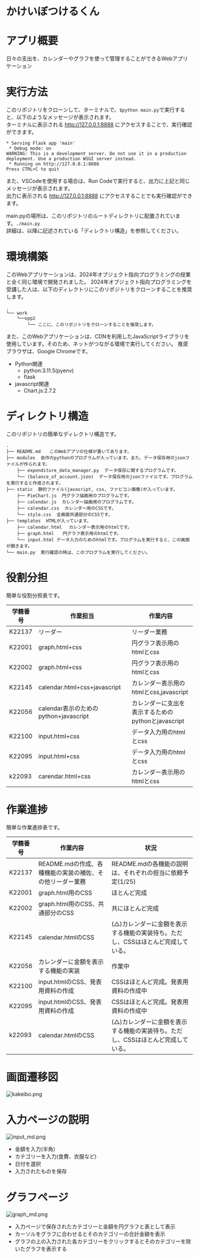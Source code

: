 かけいぼつけるくん
===

# アプリ概要
日々の支出を、カレンダーやグラフを使って管理することができるWebアプリケーション

# 実行方法
このリポジトリをクローンして、ターミナルで、`$python main.py`で実行すると、以下のようなメッセージが表示されます。<br>
ターミナルに表示される http://127.0.0.1:8888 にアクセスすることで、実行確認ができます。
```
* Serving Flask app 'main'
 * Debug mode: on
WARNING: This is a development server. Do not use it in a production deployment. Use a production WSGI server instead.
 * Running on http://127.0.0.1:8888
Press CTRL+C to quit
```

また、VSCodeを使用する場合は、Run Codeで実行すると、出力に上記と同じメッセージが表示されます。<br>
出力に表示される http://127.0.0.1:8888 にアクセスすることでも実行確認ができます。

main.pyの場所は、このリポジトリのルートディレクトリに配置されています。`./main.py`<br>
詳細は、以降に記述されている「ディレクトリ構造」を参照してください。

# 環境構築

このWebアプリケーションは、2024年オブジェクト指向プログラミングの授業と全く同じ環境で開発されました。
2024年オブジェクト指向プログラミングを受講した人は、以下のディレクトリにこのリポジトリをクローンすることを推奨します。
```
.
└── work
    └──opp2
        └── ここに、このリポジトリをクローンすることを推奨します。
```

また、このWebアプリケーションは、CDNを利用したJavaScriptライブラリを使用しています。そのため、ネットがつながる環境で実行してください。
推奨ブラウザは、Google Chromeです。

- Python関連
  - python:3.11.5(pyenv)
  - flask
- javascript関連
  - Chart.js:2.7.2

# ディレクトリ構造

このリポジトリの簡単なディレクトリ構造です。

```
.
├── README.md　　このWebアプリの仕様が書いてあります。
├── modules  自作のpythonのプログラムが入っています。また、データ保存用のjsonファイルが作られます。
    ├── expenditure_data_manager.py  データ保存に関するプログラムです。
    └── (balance_of_account.json)  データ保存用のjsonファイルです。プログラムを実行すると作成されます。
├── static  静的ファイル(javasript, css, ファビコン画像)が入っています。
    ├── PieChart.js  円グラフ描画用のプログラムです。
    ├── calendar.js  カレンダー描画用のプログラムです。
    ├── calendar.css  カレンダー用のCSSです。
    └── style.css  全画面共通部分のCSSです。
├── templates  HTMLが入っています。
    ├── calendar.html　 カレンダー表示用のhtmlです。
    ├── graph.html　　円グラフ表示用のhtmlです。
    └── input.html データ入力のためのhtmlです。プログラムを実行すると、この画面が開きます。
└── main.py  実行確認の時は、このプログラムを実行してください。

```

# 役割分担
簡単な役割分担表です。

| 学籍番号   | 作業担当 | 作業内容 |
| ------ | -------- | -------- |
| K22137 | リーダー | リーダー業務 |
| K22001 | graph.html+css | 円グラフ表示用のhtmlとcss |
| K22002 | graph.html+css | 円グラフ表示用のhtmlとcss |
| K22145 | calendar.html+css+javascript | カレンダー表示用のhtmlとcss,javascript |
| K22056 | calendar表示のためのpython+javascript | カレンダーに支出を表示するためのpythonとjavascript |
| K22100 | input.html+css | データ入力用のhtmlとcss |
| K22095 | input.html+css | データ入力用のhtmlとcss |
| k22093 | carendar.html+css | カレンダー表示用のhtmlとcss |

# 作業進捗
簡単な作業進捗表です。

| 学籍番号   | 作業内容 | 状況 |
| ------ | -------- | -------- |
| K22137 | README.mdの作成、各種機能の実装の補佐、その他リーダー業務 | README.mdの各機能の説明は、それぞれの担当に依頼予定(1/25) |
| K22001 | graph.html用のCSS | ほとんど完成 |
| K22002 | graph.html用のCSS、共通部分のCSS | 共にほとんど完成 |
| K22145 | calendar.htmlのCSS | (△)カレンダーに金額を表示する機能の実装待ち。ただし、CSSはほとんど完成している。 |
| K22056 | カレンダーに金額を表示する機能の実装 | 作業中 |
| K22100 | input.htmlのCSS、発表用資料の作成 | CSSはほとんど完成。発表用資料の作成中 |
| K22095 | input.htmlのCSS、発表用資料の作成 | CSSはほとんど完成。発表用資料の作成中 |
| k22093 | calendar.htmlのCSS | (△)カレンダーに金額を表示する機能の実装待ち。ただし、CSSはほとんど完成している。 |

# 画面遷移図
![kakeibo.png](https://github.com/2023AIT-OOP2-G14/Kakeibo/blob/main/kakeibo.png)

# 入力ページの説明
![input_md.png](https://github.com/2023AIT-OOP2-G14/Kakeibo/blob/main/input_md.png)
- 金額を入力(半角)
- カテゴリーを入力(食費、衣服など)
- 日付を選択
- 入力されたものを保存

# グラフページ 
![graph_md.png](https://github.com/2023AIT-OOP2-G14/Kakeibo/blob/main/graph_md.png)
- 入力ページで保存されたカテゴリーと金額を円グラフと表として表示
- カーソルをグラフに合わせるとそのカテゴリーの合計金額を表示
- グラフの上の入力された各カテゴリーをクリックするとそのカテゴリーを除いたグラフを表示する
